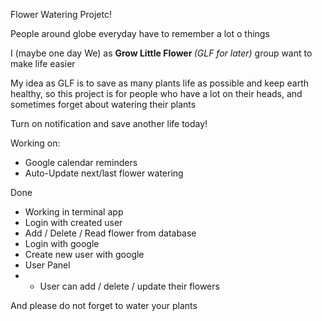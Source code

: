 Flower Watering Projetc! 

People around globe everyday have to remember a lot o things

I (maybe one day We) as <b> Grow Little Flower </b> <i>(GLF for later) </i>group want to make life easier

My idea as GLF is to save as many plants life as possible and keep earth healthy, 
so this project is for people who have a lot on their heads, and sometimes forget about watering their plants

Turn on notification and save another life today! 

Working on:
* Google calendar reminders
* Auto-Update next/last flower watering


Done
* Working in terminal app
* Login with created user
* Add / Delete / Read flower from database
* Login with google 
* Create new user with google
* User Panel
* * User can add / delete / update their flowers

And please do not forget to water your plants
